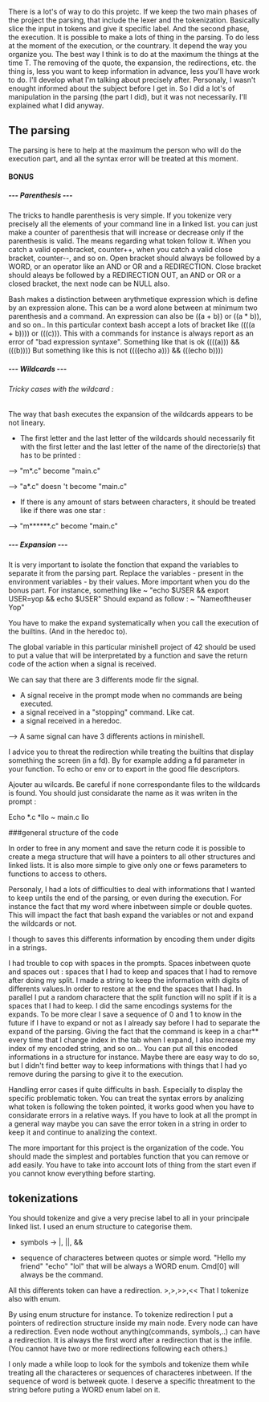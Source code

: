 There is a lot's of way to do this projetc. If we keep the two main phases of the project the parsing, that include the lexer and the tokenization. Basically slice the input in tokens and give it specific label. And the second phase, the execution. It is possible to make a lots of thing in the parsing. To do less at the moment of the execution, or the countrary. It depend the way you organize you. The best way I think is to do at the maximum the things at the time T. The removing of the quote, the expansion, the redirections, etc. 
the thing is, less you want to keep information in advance, less you'll have work to do. I'll develop what I'm talking about precisely after. Personaly, I wasn't enought informed about the subject before I get in. So I did a lot's of manipulation in the parsing (the part I did), but it was not necessarily. I'll explained what I did anyway.

## The parsing

The parsing is here to help at the maximum the person who will do the execution part, and all the syntax error will be treated at this moment.

#### BONUS
##### --- Parenthesis ---

The tricks to handle parenthesis is very simple. 
If you tokenize very precisely all the elements of your command line in a linked list. you can just make a counter of parenthesis that will increase or decrease only if the parenthesis is valid. The means regarding what token follow it.
When you catch a valid openbracket, counter++, when you catch a valid close bracket, counter--, and so on.
Open bracket should always be followed by a WORD, or an operator like an AND or OR and a REDIRECTION.
Close bracket should aleays be followed by a REDIRECTION OUT, an AND or OR or a closed bracket, the next node can be NULL also.

Bash makes a distinction between arythmetique expression which is define by an expression alone. This can be a word alone between at minimum two parenthesis and a command. An expression can also be ((a + b)) or ((a * b)), and so on.. 
In this particular context bash accept a lots of bracket like ((((a + b)))) or (((c))). This with a commands for instance is always report as an error of "bad expression syntaxe".
Something like that is ok ((((a))) && (((b))))
But something like this is not ((((echo a))) && (((echo b))))

##### --- Wildcards ---

###### Tricky cases with the wildcard :
The way that bash executes the expansion of the wildcards appears to be not lineary.

- The first letter and the last letter of the wildcards should necessarily fit with the first letter and the last letter of the name of the directorie(s) that has to be printed :

--> "m*.c" become "main.c"

--> "a*.c" doesn 't become "main.c"

- If there is any amount of stars between characters, it should be treated like if there was one star :

--> "m******.c" become "main.c"

##### --- Expansion ---

It is very important to isolate the fonction that expand the variables to separate it from the parsing part. Replace the variables - present in the environment variables - by their values.
More important when you do the bonus part. 
For instance, something like 
~ "echo $USER && export USER=yop && echo $USER" 
Should expand as follow :
~ "Nameoftheuser
Yop"

You have to make the expand systematically when you call the execution of the builtins. (And in the heredoc to).

The global variable in this particular minishell project of 42 should be used to put a value that will be interpretated by a function and save the return code of the action when a signal is received.

We can say that there are 3 differents mode fir the signal.

- A signal receive in the prompt mode when no commands are being executed.
- a signal received in a "stopping" command. Like cat. 
- a signal received in a heredoc.

--> A same signal can have 3 differents actions in minishell.

I advice you to threat the redirection while treating the builtins that display something the screen (in a fd). 
By for example adding a fd parameter in your function. To echo or env or to export in the good file descriptors.

Ajouter au wilcards.
Be careful if none correspondante files to the wildcards is found. You should just considarate the name as it was writen in the prompt :

Echo *.c *llo 
~ main.c llo

###general structure of the code

In order to free in any moment and save the return code it is possible to create a mega structure that will have a pointers to all other structures and linked lists. It is also more simple to give only one or fews parameters to functions to access to others.

Personaly, I had a lots of difficulties to deal with informations that I wanted to keep untils the end of the parsing, or even during the execution. For instance the fact that my word where inbetween simple or double quotes. This will impact the fact that bash expand the variables or not and expand the wildcards or not.

I though to saves this differents information by encoding them under digits in a strings.

I had trouble to cop with spaces in the prompts. Spaces inbetween quote and spaces out : spaces that I had to keep and spaces that I had to remove after doing my split. 
I made a string to keep the information with digits of differents values.In order to restore at the end the spaces that I had. In parallel I put a random charactere that the split function will no split if it is a spaces that I had to keep. I did the same encodings systems for the expands.
To be more clear I save a sequence of 0 and 1 to know in the future if I have to expand or not as I already say before I had to separate the expand of the parsing.
Giving the fact that the command is keep in a char** every time that I change index in the tab when I expand, I also increase my index of my encoded string, and so on...
You can put all this encoded informations in a structure for instance.
Maybe there are easy way to do so, but I didn't find better way to keep informations with things that I had yo remove during the parsing to give it to the execution.


Handling error cases if quite difficults in bash. Especially to display the specific problematic token. You can treat the syntax errors by analizing what token is following the token pointed, it works good when you have to considarate errors in a relative ways. If you have to look at all the prompt in a general way maybe you can save the error token in a string in order to keep it and continue to analizing the context.

The more important for this project is the organization of the code. You should made the simplest and portables function that you can remove or add easily. You have to take into account lots of thing from the start even if you cannot know everything before starting.


## tokenizations 

You should tokenize and give a very precise label to all in your principale linked list. I used an enum structure to categorise them.

- symbols -> |, ||, && 

- sequence of characteres between quotes or simple word. "Hello my friend" "echo" "lol" that will be always a WORD enum.
Cmd[0] will always be the command.

All this differents token can have a redirection. >,>,>>,<<
That I tokenize also with enum.

By using enum structure for instance.
To tokenize redirection I put a pointers of redirection structure inside my main node. 
Every node can have a redirection.
Even node wothout anything(commands, symbols,..) can have a redirection.
It is always the first word after a redirection that is the infile. (You cannot have two or more redirections following each others.)

I only made a while loop to look for the symbols and tokenize them while treating all the characteres or sequences of characteres inbetween. If the sequence of word is betweek quote. I deserve a specific threatment to the string before puting a WORD enum label on it.
